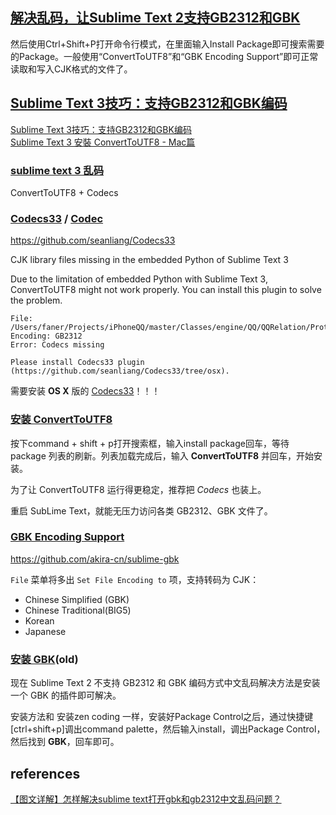 ## [解决乱码，让Sublime Text 2支持GB2312和GBK](http://zqpythonic.qiniucdn.com/data/20121229193556/index.html)
然后使用Ctrl+Shift+P打开命令行模式，在里面输入Install Package即可搜索需要的Package。一般使用“ConvertToUTF8”和“GBK Encoding Support”即可正常读取和写入CJK格式的文件了。

## [Sublime Text 3技巧：支持GB2312和GBK编码](http://blog.csdn.net/ubuntulover/article/details/21101979)
[Sublime Text 3技巧：支持GB2312和GBK编码](http://www.cnblogs.com/niray/p/4718094.html)  
[Sublime Text 3 安裝 ConvertToUTF8 - Mac篇](http://shazi.info/sublime-text-3-%E5%AE%89%E8%A3%9D-converttoutf8-with-package-control-mac%E7%AF%87/)

### [sublime text 3 乱码](http://www.cnblogs.com/fengtengfei/p/4136364.html)
ConvertToUTF8 + Codecs

### [Codecs33](https://packagecontrol.io/packages/Codecs33) / [Codec](https://packagecontrol.io/packages/Codec)
https://github.com/seanliang/Codecs33

CJK library files missing in the embedded Python of Sublime Text 3

Due to the limitation of embedded Python with Sublime Text 3, ConvertToUTF8 might not work properly. You can install this plugin to solve the problem.

```
File: /Users/faner/Projects/iPhoneQQ/master/Classes/engine/QQ/QQRelation/Protocol/oidb_0x7c4.proto
Encoding: GB2312
Error: Codecs missing

Please install Codecs33 plugin (https://github.com/seanliang/Codecs33/tree/osx).
```

需要安装 **OS X** 版的 [Codecs33]((https://github.com/seanliang/Codecs33/tree/osx))！！！

### [安装 ConvertToUTF8](https://hack0nair.me/2014-09-01-gb2312-and-gbk-support-on-sublime-text-for-osx/)

按下command + shift + p打开搜索框，输入install package回车，等待 package 列表的刷新。列表加载完成后，输入 **ConvertToUTF8** 并回车，开始安装。

为了让 ConvertToUTF8 运行得更稳定，推荐把 _Codecs_ 也装上。

重启 SubLime Text，就能无压力访问各类 GB2312、GBK 文件了。

### [GBK Encoding Support](https://packagecontrol.io/packages/GBK%20Encoding%20Support)
https://github.com/akira-cn/sublime-gbk

`File` 菜单将多出 `Set File Encoding to` 项，支持转码为 CJK：

- Chinese Simplified (GBK)  
- Chinese Traditional(BIG5)  
- Korean  
- Japanese  

### [安装 GBK](http://www.unicac.cn/share/Sublime-Text-2-layout.html)(old)
现在 Sublime Text 2 不支持 GB2312 和 GBK 编码方式中文乱码解决方法是安装一个 GBK 的插件即可解决。

安装方法和 安装zen coding 一样，安装好Package Control之后，通过快捷键[ctrl+shift+p]调出command palette，然后输入install，调出Package Control，然后找到 **GBK**，回车即可。

## references
[【图文详解】怎样解决sublime text打开gbk和gb2312中文乱码问题？](http://bbs.iaixue.com/forum.php?mod=viewthread&tid=1074)
